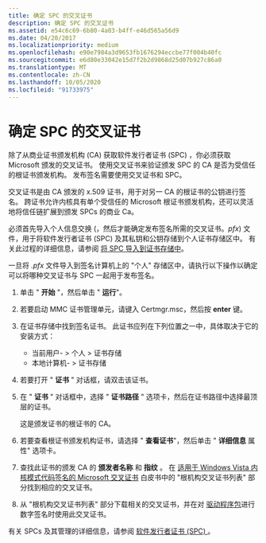 ```yaml
---
title: 确定 SPC 的交叉证书
description: 确定 SPC 的交叉证书
ms.assetid: e54c6c69-6b80-4a03-b4ff-e46d565a56d9
ms.date: 04/20/2017
ms.localizationpriority: medium
ms.openlocfilehash: e90e7984a3d9653fb1676294eccbe77f004b40fc
ms.sourcegitcommit: e6d80e33042e15d7f2b2d9868d25d07b927c86a0
ms.translationtype: MT
ms.contentlocale: zh-CN
ms.lasthandoff: 10/05/2020
ms.locfileid: "91733975"
---
```

# <a name="determining-an-spcs-cross-certificate"></a>确定 SPC 的交叉证书


除了从商业证书颁发机构 (CA) 获取软件发行者证书 (SPC) ，你必须获取 Microsoft 颁发的交叉证书。 使用交叉证书来验证颁发 SPC 的 CA 是否为受信任的根证书颁发机构。 发布签名需要使用交叉证书和 SPC。

交叉证书是由 CA 颁发的 x.509 证书，用于对另一 CA 的根证书的公钥进行签名。 跨证书允许内核具有单个受信任的 Microsoft 根证书颁发机构，还可以灵活地将信任链扩展到颁发 SPCs 的商业 Ca。

必须首先导入个人信息交换 (，然后才能确定发布签名所需的交叉证书。*pfx*) 文件，用于将软件发行者证书 (SPC) 及其私钥和公钥存储到个人证书存储区中。 有关此过程的详细信息，请参阅 [将 SPC 导入到证书存储中](importing-an-spc-into-a-certificate-store.md)。

一旦将 *.pfx* 文件导入到签名计算机上的 "个人" 存储区中，请执行以下操作以确定可以将哪种交叉证书与 SPC 一起用于发布签名。

1.  单击 " **开始** "，然后单击 " **运行**"。

2.  若要启动 MMC 证书管理单元，请键入 Certmgr.msc，然后按 **enter** 键。

3.  在证书存储中找到签名证书。 此证书应列在下列位置之一中，具体取决于它的安装方式：

    -   当前用户- &gt; 个人 &gt; 证书存储
    -   本地计算机- &gt; 证书存储

4.  若要打开 " **证书** " 对话框，请双击该证书。

5.  在 " **证书** " 对话框中，选择 " **证书路径** " 选项卡，然后在证书路径中选择最顶层的证书。

    这是颁发证书的根证书的 CA。

6.  若要查看根证书颁发机构证书，请选择 " **查看证书**"，然后单击 " **详细信息** 属性" 选项卡。

7.  查找此证书的颁发 CA 的 **颁发者名称** 和 **指纹** 。 在 [适用于 Windows Vista 内核模式代码签名的 Microsoft 交叉证书](/windows-hardware/test/hlk/) 白皮书中的 "根机构交叉证书列表" 部分找到相应的交叉证书。

8.  从 "根机构交叉证书列表" 部分下载相关的交叉证书，并在对 [驱动程序包](driver-packages.md)进行数字签名时使用此交叉证书。

有关 SPCs 及其管理的详细信息，请参阅 [软件发行者证书 (SPC) ](software-publisher-certificate.md)。

 

